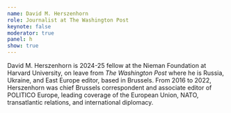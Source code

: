 ```yaml
---
name: David M. Herszenhorn
role: Journalist at The Washington Post
keynote: false
moderator: true
panel: h
show: true
---
```


David M. Herszenhorn is 2024-25 fellow at the Nieman Foundation at Harvard University, on leave from _The Washington Post_ where he is Russia, Ukraine, and East Europe editor, based in Brussels. From 2016 to 2022, Herszenhorn was chief Brussels correspondent and associate editor of POLITICO Europe, leading coverage of the European Union, NATO, transatlantic relations, and international diplomacy.
